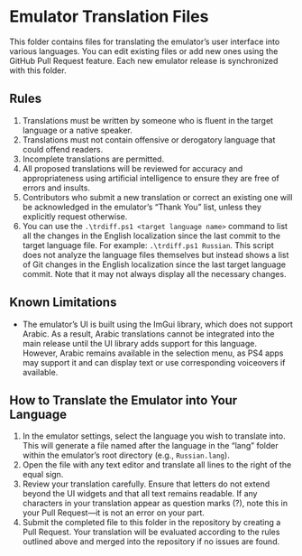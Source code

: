 # Emulator Translation Files

This folder contains files for translating the emulator’s user interface into various languages. You can edit existing files or add new ones using the GitHub Pull Request feature. Each new emulator release is synchronized with this folder.

## Rules
1. Translations must be written by someone who is fluent in the target language or a native speaker.
2. Translations must not contain offensive or derogatory language that could offend readers.
3. Incomplete translations are permitted.
4. All proposed translations will be reviewed for accuracy and appropriateness using artificial intelligence to ensure they are free of errors and insults.
5. Contributors who submit a new translation or correct an existing one will be acknowledged in the emulator’s “Thank You” list, unless they explicitly request otherwise.
6. You can use the `.\trdiff.ps1 <target language name>` command to list all the changes in the English localization since the last commit to the target language file. For example: `.\trdiff.ps1 Russian`. This script does not analyze the language files themselves but instead shows a list of Git changes in the English localization since the last target language commit. Note that it may not always display all the necessary changes.  

## Known Limitations
- The emulator’s UI is built using the ImGui library, which does not support Arabic. As a result, Arabic translations cannot be integrated into the main release until the UI library adds support for this language. However, Arabic remains available in the selection menu, as PS4 apps may support it and can display text or use corresponding voiceovers if available.

## How to Translate the Emulator into Your Language
1. In the emulator settings, select the language you wish to translate into. This will generate a file named after the language in the “lang” folder within the emulator’s root directory (e.g., `Russian.lang`).
2. Open the file with any text editor and translate all lines to the right of the equal sign.
3. Review your translation carefully. Ensure that letters do not extend beyond the UI widgets and that all text remains readable. If any characters in your translation appear as question marks (?), note this in your Pull Request—it is not an error on your part.
4. Submit the completed file to this folder in the repository by creating a Pull Request. Your translation will be evaluated according to the rules outlined above and merged into the repository if no issues are found.
